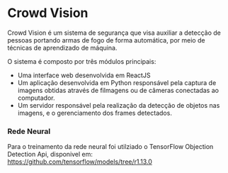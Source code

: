 # Crowd Vision
Crowd Vision é um sistema de segurança que visa auxiliar a detecção de pessoas portando armas de fogo de forma automática, por meio de técnicas de aprendizado de máquina.

O sistema é composto por três módulos principais:
- Uma interface web desenvolvida em ReactJS
- Um aplicação desenvolvida em Python responsável pela captura de imagens obtidas através de filmagens ou de câmeras conectadas ao computador.
- Um servidor responsável pela realização da detecção de objetos nas imagens, e o gerenciamento dos frames detectados.


### Rede Neural
Para o treinamento da rede neural foi utilziado o TensorFlow Objection Detection Api, disponivel em:
https://github.com/tensorflow/models/tree/r1.13.0
